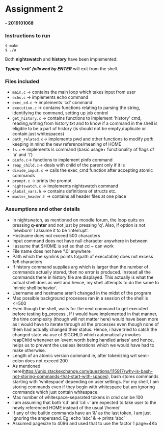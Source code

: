# Assignment 2
#### - 2019101068

### Instructions to run
```
$ make
$ ./a
```
Both **nightswatch** and **history**   have been implemented.

***Typing 'exit' followed by ENTER*** will exit from the shell.

### Files included
* `main.c` -> contains the main loop which takes input from user
* `echo.c` ->  implements echo command
* `exec_cd.c` -> implements 'cd' command
* `execution.c` -> contains functions relating to parsing the string, identifying the command, setting up job control
* `get_history.c` -> contains functions to implement 'history' cmd, reading,writing from history.txt and to know if a command in the shell is eligible to be a part of history (is should not be empty,duplicate or contain just whitespaces)
* `path_related.c`-> implements pwd and other functions to modify *path* keeping in mind the new reference/meaning of HOME
* `ls.c`-> implements ls command (basic usage+ functionality of flags of 'a' and 'l')
* `pinfo.c`-> functions to implement pinfo command
* `reap_child.c`-> deals with child of the parent only if it is 
* `divide_input.c` -> calls the exec_cmd function after accepting atomic commands
* `prompt.c` -> prints the prompt
* `nightswatch.c` -> implements nightswatch command
* `global_vars.h` -> contains definitions of structs etc.
* `master_header.h` -> contains all header files at one place


### Assumptions and other details
- In nightswatch, as mentioned on moodle forum, the loop quits on pressing **q-enter** and not just by pressing 'q'. Also, if option is not ‘newborn’ I assume it to be ‘interrupt’.
- Hostname does not exceed 500 characters
- Input command does not have null character anywhere in between
- I assume that $HOME is set so that cd ~ can work
- File name does not have ‘\0’ anywhere
- Path which the symlink points to(path of executable) does not excess 1e6 characters
- If history command supplies arg which is larger than the number of commands actually stored, then no error is produced. Instead all the commands there in history file are displayed. This actually is what the actual shell does as well and hence, my shell attempts to do the same to ‘mimic shell behavior’.
- Username and hostname aren’t changed in the midst of the program
- Max possible background processes ran in a session of the shell is <=500
- Even though the shell, waits for the next command to get executed before testing bg_process , If i would have implemented in that manner, the time complexity (though will not matter here) would have been more as I would have to iterate through all the processes even though none of them had actually changed their status. Hence, i have tried to catch the changed state via use of SIGCHLD which automatically invokes reapChild whenever an ‘event worth being handled arises’ and hence, helps us to prevent the useless iterations which we would have had to make otherwise.
- Length of an atomic version command ie, after tokenizing wrt semi-colon does not exceed 200
- As mentioned here(https://unix.stackexchange.com/questions/115917/why-is-bash-not-storing-commands-that-start-with-spaces), bash stores commands starting with ‘whitespace’ depending on user settings. For my shell, I am storing commands even if they begin with whitespace but am ignoring commands which just contain whitespace.
- Max number of whitespace-separated tokens in cmd can be 100
- I am assuming that both ‘cd’ and ‘cd ~’ are expected to take user to the newly referenced HOME instead of the usual ‘/home/<user-name>’
- If any of the builtin commands have an ‘&’ as the last token, I am just ignoring the ampersand. Eg: echo ‘abc’ & -> prints ‘abc’
- Assumed pagesize to 4096 and used that to use the factor 1 page=4Kb


